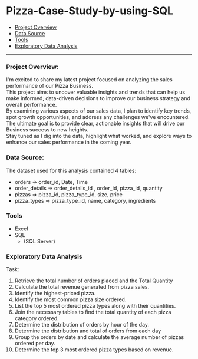   # Pizza-Case-Study-by-using-SQL

  - [Project Overview](#project-overview)
  - [Data Source](#data-source)
  - [Tools](#tools)
  - [Exploratory Data Analysis](#exploratory-data-analysis)

---  
  ### Project Overview:
I'm excited to share my latest project focused on analyzing the sales performance of our Pizza Business.<br>
This project aims to uncover valuable insights and trends that can help us make informed, data-driven decisions to improve our business strategy and overall performance.<br>
By examining various aspects of our sales data, I plan to identify key trends, spot growth opportunities, and address any challenges we've encountered.<br>
The ultimate goal is to provide clear, actionable insights that will drive our Business success to new heights.<br>
Stay tuned as I dig into the data, highlight what worked, and explore ways to enhance our sales performance in the coming year.

 ### Data Source:
The dataset used for this analysis contained 4 tables:
- orders => order_id, Date, Time 
- order_details => order_details_id , order_id, pizza_id, quantity 
- pizzas => pizza_id, pizza_type_id, size, price 
- pizza_types => pizza_type_id, name, category, ingredients

### Tools
- Excel 
- SQL
   - (SQL Server)

### Exploratory Data Analysis
Task:
1. Retrieve the total number of orders placed and the Total Quantity
2. Calculate the total revenue generated from pizza sales.
3. Identify the highest-priced pizza.
4. Identify the most common pizza size ordered.
5. List the top 5 most ordered pizza types along with their quantities.
6. Join the necessary tables to find the total quantity of each pizza category ordered.
7. Determine the distribution of orders by hour of the day.
8. Determine the distribution and total of orders from each day
9. Group the orders by date and calculate the average number of pizzas ordered per day.
10. Determine the top 3 most ordered pizza types based on revenue.


